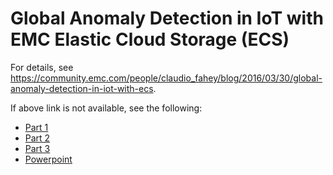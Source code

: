 # Global Anomaly Detection in IoT with EMC Elastic Cloud Storage (ECS)

For details, see https://community.emc.com/people/claudio_fahey/blog/2016/03/30/global-anomaly-detection-in-iot-with-ecs.

If above link is not available, see the following:
- [Part 1](part1.pdf)
- [Part 2](part2.pdf)
- [Part 3](part3.pdf)
- [Powerpoint](ECS%20IoT%20Demo%202.pptx)
